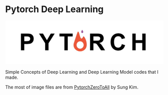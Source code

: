 # Pytorch Deep Learning

<img src="./img/logo.jpg" width="800">

Simple Concepts of Deep Learning and Deep Learning Model codes that I made.

The most of image files are from [PytorchZeroToAll] by Sung Kim.

[PytorchZeroToAll]:https://www.youtube.com/playlist?list=PLlMkM4tgfjnJ3I-dbhO9JTw7gNty6o_2m&disable_polymer=true
